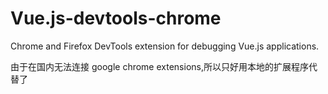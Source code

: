 # Vue.js-devtools-chrome
Chrome and Firefox DevTools extension for debugging Vue.js applications.

由于在国内无法连接 google chrome extensions,所以只好用本地的扩展程序代替了
